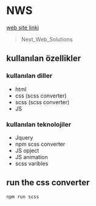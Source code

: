 # NWS

[web site linki](https://uzeyir-yariz.com.tr/)

> Next_Web_Solutions

## kullanılan özellikler

### kullanılan diller

- html
- css (scss converter)
- scss (scss converter)
- JS

### kullanılan teknolojiler

- Jquery 
- npm scss converter
- JS opject
- JS animation
- scss varibles

## run the css converter

    npm run scss
